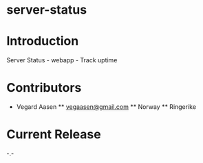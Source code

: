server-status
=============

# Introduction

Server Status - webapp - Track uptime

# Contributors

* Vegard Aasen
** vegaasen@gmail.com
** Norway
** Ringerike

# Current Release

-.-